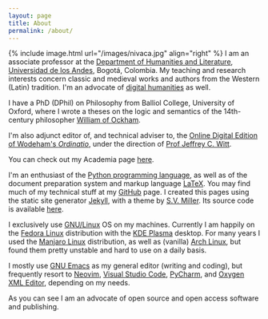 ```yaml
---
layout: page
title: About
permalink: /about/
---
```


{% include image.html url="/images/nivaca.jpg"  align="right" %}
I am an associate professor at the [Department of Humanities and Literature](http://literatura.uniandes.edu.co/), [Universidad de los Andes](https://uniandes.edu.co/), Bogotá, Colombia. My teaching and research interests concern classic and medieval works and authors from the Western (Latin) tradition. I'm an advocate of [digital humanities](https://en.wikipedia.org/wiki/Digital_humanities) as well.


I have a PhD (DPhil) on Philosophy from Balliol College, University of Oxford, where I wrote a theses on the logic and semantics of the 14th-century philosopher [William of Ockham](https://en.wikipedia.org/wiki/William_of_Ockham). 

I'm also adjunct editor of, and technical adviser to, the [Online Digital Edition of Wodeham's *Ordinatio*](https://scta.lombardpress.org/text?resourceid=http%3A%2F%2Fscta.info%2Fresource%2Fwodehamordinatio), under the direction of [Prof Jeffrey C. Witt](https://jeffreycwitt.com/).

You can check out my Academia page [here](https://uniandes.academia.edu/NicolasVaughan).

I'm an enthusiast of the [Python programming language](https://www.python.org/), as well as of the document preparation system and markup language [LaTeX](https://www.latex-project.org//). 
You may find much of my technical stuff at my [GitHub](https://github.com/nivaca) page. 
I created this pages using the static site generator [Jekyll](https://jekyllrb.com), with a theme by [S.V. Miller](http://svmiller.com/).
Its source code is available [here](https://github.com/nivaca/nivaca.github.io).

I exclusively use [GNU/Linux](https://en.wikipedia.org/wiki/GNU/Linux_naming_controversy) OS on my machines.
Currently I am happily on the [Fedora Linux](https://getfedora.org/) distribution with the [KDE Plasma](https://www.kde.org/plasma-desktop) desktop.
For many years I used the [Manjaro Linux](https://manjaro.org) distribution,  as well as (vanilla) [Arch Linux](https://getfedora.org/), but found them pretty unstable and hard to use on a daily basis.

I mostly use [GNU Emacs](https://www.gnu.org/s/emacs/) as my general editor (writing and coding), but frequently resort to [Neovim](https://neovim.io/), [Visual Studio Code](https://code.visualstudio.com/), [PyCharm](https://www.jetbrains.com/pycharm/), and [Oxygen XML Editor](https://www.oxygenxml.com/), depending on my needs.


As you can see I am an advocate of open source and open access software and publishing.